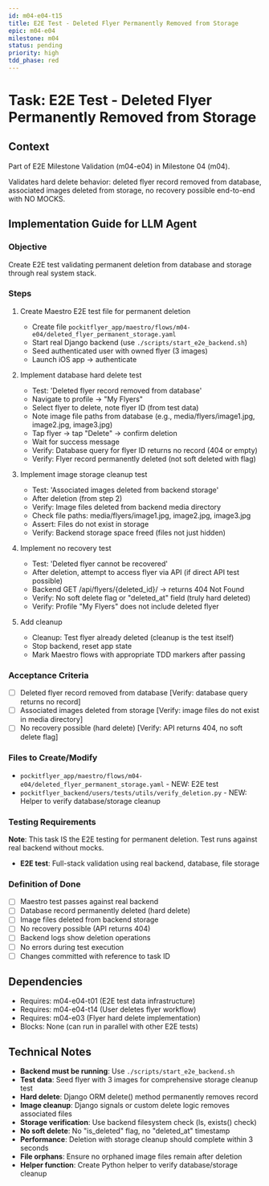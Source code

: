 ```yaml
---
id: m04-e04-t15
title: E2E Test - Deleted Flyer Permanently Removed from Storage
epic: m04-e04
milestone: m04
status: pending
priority: high
tdd_phase: red
---
```


# Task: E2E Test - Deleted Flyer Permanently Removed from Storage

## Context
Part of E2E Milestone Validation (m04-e04) in Milestone 04 (m04).

Validates hard delete behavior: deleted flyer record removed from database, associated images deleted from storage, no recovery possible end-to-end with NO MOCKS.

## Implementation Guide for LLM Agent

### Objective
Create E2E test validating permanent deletion from database and storage through real system stack.

### Steps

1. Create Maestro E2E test file for permanent deletion
   - Create file `pockitflyer_app/maestro/flows/m04-e04/deleted_flyer_permanent_storage.yaml`
   - Start real Django backend (use `./scripts/start_e2e_backend.sh`)
   - Seed authenticated user with owned flyer (3 images)
   - Launch iOS app → authenticate

2. Implement database hard delete test
   - Test: 'Deleted flyer record removed from database'
   - Navigate to profile → "My Flyers"
   - Select flyer to delete, note flyer ID (from test data)
   - Note image file paths from database (e.g., media/flyers/image1.jpg, image2.jpg, image3.jpg)
   - Tap flyer → tap "Delete" → confirm deletion
   - Wait for success message
   - Verify: Database query for flyer ID returns no record (404 or empty)
   - Verify: Flyer record permanently deleted (not soft deleted with flag)

3. Implement image storage cleanup test
   - Test: 'Associated images deleted from backend storage'
   - After deletion (from step 2)
   - Verify: Image files deleted from backend media directory
   - Check file paths: media/flyers/image1.jpg, image2.jpg, image3.jpg
   - Assert: Files do not exist in storage
   - Verify: Backend storage space freed (files not just hidden)

4. Implement no recovery test
   - Test: 'Deleted flyer cannot be recovered'
   - After deletion, attempt to access flyer via API (if direct API test possible)
   - Backend GET /api/flyers/{deleted_id}/ → returns 404 Not Found
   - Verify: No soft delete flag or "deleted_at" field (truly hard deleted)
   - Verify: Profile "My Flyers" does not include deleted flyer

5. Add cleanup
   - Cleanup: Test flyer already deleted (cleanup is the test itself)
   - Stop backend, reset app state
   - Mark Maestro flows with appropriate TDD markers after passing

### Acceptance Criteria
- [ ] Deleted flyer record removed from database [Verify: database query returns no record]
- [ ] Associated images deleted from storage [Verify: image files do not exist in media directory]
- [ ] No recovery possible (hard delete) [Verify: API returns 404, no soft delete flag]

### Files to Create/Modify
- `pockitflyer_app/maestro/flows/m04-e04/deleted_flyer_permanent_storage.yaml` - NEW: E2E test
- `pockitflyer_backend/users/tests/utils/verify_deletion.py` - NEW: Helper to verify database/storage cleanup

### Testing Requirements
**Note**: This task IS the E2E testing for permanent deletion. Test runs against real backend without mocks.

- **E2E test**: Full-stack validation using real backend, database, file storage

### Definition of Done
- [ ] Maestro test passes against real backend
- [ ] Database record permanently deleted (hard delete)
- [ ] Image files deleted from backend storage
- [ ] No recovery possible (API returns 404)
- [ ] Backend logs show deletion operations
- [ ] No errors during test execution
- [ ] Changes committed with reference to task ID

## Dependencies
- Requires: m04-e04-t01 (E2E test data infrastructure)
- Requires: m04-e04-t14 (User deletes flyer workflow)
- Requires: m04-e03 (Flyer hard delete implementation)
- Blocks: None (can run in parallel with other E2E tests)

## Technical Notes
- **Backend must be running**: Use `./scripts/start_e2e_backend.sh`
- **Test data**: Seed flyer with 3 images for comprehensive storage cleanup test
- **Hard delete**: Django ORM delete() method permanently removes record
- **Image cleanup**: Django signals or custom delete logic removes associated files
- **Storage verification**: Use backend filesystem check (ls, exists() check)
- **No soft delete**: No "is_deleted" flag, no "deleted_at" timestamp
- **Performance**: Deletion with storage cleanup should complete within 3 seconds
- **File orphans**: Ensure no orphaned image files remain after deletion
- **Helper function**: Create Python helper to verify database/storage cleanup
